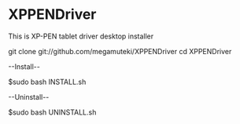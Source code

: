 # XPPENDriver
This is XP-PEN tablet driver desktop installer

git clone  git://github.com/megamuteki/XPPENDriver
cd XPPENDriver

--Install--

$sudo bash INSTALL.sh

--Uninstall--

$sudo bash UNINSTALL.sh
